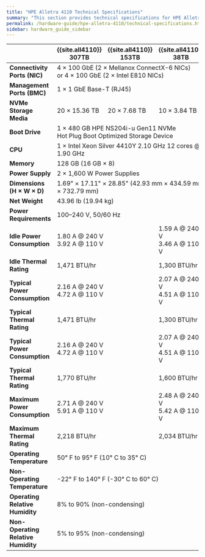 ```yaml
---
title: "HPE Alletra 4110 Technical Specifications"
summary: "This section provides technical specifications for HPE Alletra 4110 node types."
permalink: /hardware-guide/hpe-alletra-4110/technical-specifications.html
sidebar: hardware_guide_sidebar
---
```


<table cellspacing="0" cellpadding="0" class="tech-specs">
  <thead>
    <tr>
      <th></th>
      <th><strong>{{site.all4110}} 307TB</strong></th>
      <th><strong>{{site.all4110}} 153TB</strong></th>
      <th><strong>{{site.all4110}} 38TB</strong></th>
    </tr>
  </thead>
  <tbody>
    <tr>
      <td><strong>Connectivity Ports (NIC)</strong></td>
      <td colspan="3">
        4 &#215; 100 GbE (2 &#215; Mellanox ConnectX-6 NICs)<br>
        or 4 &#215; 100 GbE (2 &#215; Intel E810 NICs)
      </td>
    </tr>
    <tr>
      <td><strong>Management Ports (BMC)</strong></td>
      <td colspan="4">1 &#215; 1 GbE Base-T (RJ45)</td>
    </tr>
    <tr>
      <td><strong>NVMe Storage Media</strong></td>
      <td>20 &#215; 15.36 TB</td>
      <td>20 &#215; 7.68 TB</td>      
      <td>10 &#215; 3.84 TB</td>
    </tr>    
    <tr>
      <td><strong>Boot Drive</strong></td>
      <td colspan="4">
        1 &#215; 480 GB HPE NS204i-u Gen11 NVMe<br>
        Hot Plug Boot Optimized Storage Device
      </td>
    </tr>  
    <tr>
      <td><strong>CPU</strong></td>
      <td colspan="4">1 &#215; Intel Xeon Silver 4410Y 2.10 GHz 12 cores @ 1.90 GHz</td>
    </tr>
    <tr>
      <td><strong>Memory</strong></td>
      <td colspan="4">128 GB (16 GB &#215; 8)</td>
    </tr>
    <tr>
      <td><strong>Power Supply</strong></td>
      <td colspan="4">2 &#215; 1,600 W Power Supplies</td>
    </tr>
    <tr>
      <td><strong>Dimensions (H &#215; W &#215; D)</strong></td>
      <td colspan="4">1.69" &#215; 17.11" &#215; 28.85" (42.93 mm &#215; 434.59 mm &#215; 732.79 mm)</td>
    </tr>
    <tr>
      <td><strong>Net Weight</strong></td>
      <td colspan="4">43.96 lb (19.94 kg)</td>
    </tr>
    <tr>
      <td><strong>Power Requirements</strong></td>
      <td colspan="4">100&ndash;240 V, 50/60 Hz</td>
    </tr>
    <tr>
      <td><strong>Idle Power Consumption</strong></td>
      <td colspan="2">1.80 A @ 240 V<br>3.92 A @ 110 V</td>
      <td>1.59 A @ 240 V<br>3.46 A @ 110 V</td>
    </tr>    
    <tr>
      <td><strong>Idle Thermal Rating</strong></td>
      <td colspan="2">1,471 BTU/hr</td>
      <td>1,300 BTU/hr</td>
    </tr>    
    <tr>
      <td><strong>Typical Power Consumption</strong></td>
      <td colspan="2">2.16 A @ 240 V<br>4.72 A @ 110 V</td>
      <td>2.07 A @ 240 V<br>4.51 A @ 110 V</td>
    </tr>
    <tr>
      <td><strong>Typical Thermal Rating</strong></td>
      <td colspan="2">1,471 BTU/hr</td>
      <td>1,300 BTU/hr</td>
    </tr>
    <tr>
      <td><div><strong>Typical Power Consumption</strong></div></td>
      <td colspan="2">2.16 A @ 240 V<br>4.72 A @ 110 V</td>
      <td>2.07 A @ 240 V<br>4.51 A @ 110 V</td>
    </tr>
    <tr>
      <td><strong>Typical Thermal Rating</strong></td>
      <td colspan="2">1,770 BTU/hr</td>
      <td>1,600 BTU/hr</td>
    </tr>
    <tr>
      <td><div><strong>Maximum Power Consumption</strong></div></td>
      <td colspan="2">2.71 A @ 240 V<br>5.91 A @ 110 V</td>
      <td>2.48 A @ 240 V<br>5.42 A @ 110 V</td>
    </tr>
    <tr>
      <td><strong>Maximum Thermal Rating</strong></td>
      <td colspan="2">2,218 BTU/hr</td>
      <td>2,034 BTU/hr</td>
    </tr>    
    <tr>
      <td><strong>Operating Temperature</strong></td>
      <td colspan="4">50&deg; F to 95&deg; F (10&deg; C to 35&deg; C)</td>
    </tr>
    <tr>
      <td><strong>Non-Operating Temperature</strong></td>
      <td colspan="4">-22&deg; F to 140&deg; F (-30&deg; C to 60&deg; C)</td>
    </tr>
    <tr>
      <td><div><strong>Operating Relative Humidity</strong></div></td>
      <td colspan="4">8% to 90% (non-condensing)</td>
    </tr>    
    <tr>
      <td><div><strong>Non-Operating Relative Humidity</strong></div></td>
      <td colspan="4">5% to 95% (non-condensing)</td>
    </tr>
  </tbody>
</table>
